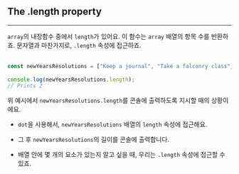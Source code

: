 ## The .length property
---
`array`의 내장함수 중에서 `length`가 있어요. 이 함수는 `array` 배열의 항목 수를 반환하죠. 문자열과 마찬가지로, `.length` 속성에 접근하죠.
<br>
<br>

```javascript
const newYearsResolutions = ["Keep a journal", "Take a falconry class"];
 
console.log(newYearsResolutions.length);
// Prints 2
```
위 예시에서 `newYearsResolutions.length`를 콘솔에 출력하도록 지시할 때의 상황이에요.

- `dot`을 사용해서, `newYearsResolutions` 배열의 `length` 속성에 접근해요.

- 그 후 `newYearsResolutions`의 길이를 콘솔에 출력합니다.

- 배열 안에 몇 개의 요소가 있는지 알고 싶을 때, 우리는 `.length` 속성에 접근할 수 있죠.
